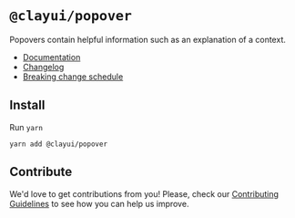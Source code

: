 # `@clayui/popover`

Popovers contain helpful information such as an explanation of a context.

-   [Documentation](https://clayui.com/docs/components/popover.html)
-   [Changelog](./CHANGELOG.md)
-   [Breaking change schedule](./BREAKING.md)

## Install

Run `yarn`

```shell
yarn add @clayui/popover
```

## Contribute

We'd love to get contributions from you! Please, check our [Contributing Guidelines](https://github.com/liferay/clay/blob/master/CONTRIBUTING.md) to see how you can help us improve.
